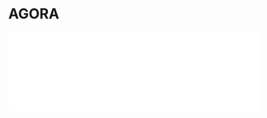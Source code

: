 # AGORA
<img src="https://raw.githubusercontent.com/iamthepoe/AGORA/main/public/images/logo2c.png">
